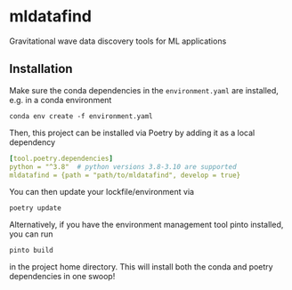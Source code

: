 # mldatafind
Gravitational wave data discovery tools for ML applications

## Installation

Make sure the conda dependencies in the `environment.yaml` are installed, e.g. in a conda environment

```
conda env create -f environment.yaml
```

Then, this project can be installed via Poetry by adding it as a local dependency

```yaml
[tool.poetry.dependencies]
python = "^3.8"  # python versions 3.8-3.10 are supported
mldatafind = {path = "path/to/mldatafind", develop = true}
```

You can then update your lockfile/environment via

```
poetry update
```

Alternatively, if you have the environment management tool pinto installed, you can run

```
pinto build
```
in the project home directory. This will install both the conda and poetry dependencies in one swoop!
